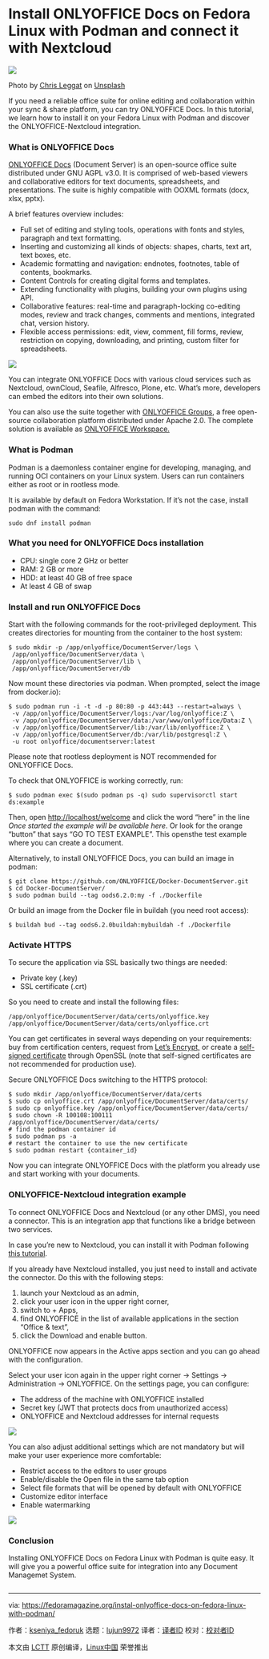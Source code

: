 [#]: subject: "Install ONLYOFFICE Docs on Fedora Linux with Podman and connect it with Nextcloud"
[#]: via: "https://fedoramagazine.org/instal-onlyoffice-docs-on-fedora-linux-with-podman/"
[#]: author: "kseniya_fedoruk https://fedoramagazine.org/author/kseniya_fedoruk/"
[#]: collector: "lujun9972"
[#]: translator: " "
[#]: reviewer: " "
[#]: publisher: " "
[#]: url: " "

Install ONLYOFFICE Docs on Fedora Linux with Podman and connect it with Nextcloud
======

![][1]

Photo by [Chris Leggat][2] on [Unsplash][3]

If you need a reliable office suite for online editing and collaboration within your sync &amp; share platform, you can try ONLYOFFICE Docs. In this tutorial, we learn how to install it on your Fedora Linux with Podman and discover the ONLYOFFICE-Nextcloud integration.

### What is ONLYOFFICE Docs

[ONLYOFFICE Docs][4] (Document Server) is an open-source office suite distributed under GNU AGPL v3.0. It is comprised of web-based viewers and collaborative editors for text documents, spreadsheets, and presentations. The suite is highly compatible with OOXML formats (docx, xlsx, pptx).

A brief features overview includes:

  * Full set of editing and styling tools, operations with fonts and styles, paragraph and text formatting.
  * Inserting and customizing all kinds of objects: shapes, charts, text art, text boxes, etc.
  * Academic formatting and navigation: endnotes, footnotes, table of contents, bookmarks.
  * Content Controls for creating digital forms and templates.
  * Extending functionality with plugins, building your own plugins using API.
  * Collaborative features: real-time and paragraph-locking co-editing modes, review and track changes, comments and mentions, integrated chat, version history.
  * Flexible access permissions: edit, view, comment, fill forms, review, restriction on copying, downloading, and printing, custom filter for spreadsheets.



![][5]

You can integrate ONLYOFFICE Docs with various cloud services such as Nextcloud, ownCloud, Seafile, Alfresco, Plone, etc. What’s more, developers can embed the editors into their own solutions. 

You can also use the suite together with [ONLYOFFICE Groups][6], a free open-source collaboration platform distributed under Apache 2.0. The complete solution is available as [ONLYOFFICE Workspace.][7]

### What is Podman

Podman is a daemonless container engine for developing, managing, and running OCI containers on your Linux system. Users can run containers either as root or in rootless mode. 

It is available by default on Fedora Workstation. If it’s not the case, install podman with the command:

```
sudo dnf install podman
```

### What you need for ONLYOFFICE Docs installation

  * CPU: single core 2 GHz or better
  * RAM: 2 GB or more
  * HDD: at least 40 GB of free space
  * At least 4 GB of swap



### Install and run ONLYOFFICE Docs

Start with the following commands for the root-privileged deployment. This creates directories for mounting from the container to the host system:

```
$ sudo mkdir -p /app/onlyoffice/DocumentServer/logs \
 /app/onlyoffice/DocumentServer/data \
 /app/onlyoffice/DocumentServer/lib \
 /app/onlyoffice/DocumentServer/db
```

Now mount these directories via podman. When prompted, select the image from docker.io):

```
$ sudo podman run -i -t -d -p 80:80 -p 443:443 --restart=always \
 -v /app/onlyoffice/DocumentServer/logs:/var/log/onlyoffice:Z \
 -v /app/onlyoffice/DocumentServer/data:/var/www/onlyoffice/Data:Z \
 -v /app/onlyoffice/DocumentServer/lib:/var/lib/onlyoffice:Z \
 -v /app/onlyoffice/DocumentServer/db:/var/lib/postgresql:Z \
 -u root onlyoffice/documentserver:latest
```

Please note that rootless deployment is NOT recommended for ONLYOFFICE Docs.

To check that ONLYOFFICE is working correctly, run:

```
$ sudo podman exec $(sudo podman ps -q) sudo supervisorctl start ds:example
```

Then, open <http://localhost/welcome> and click the word “here” in the line _Once started the example will be available here_. Or look for the orange “button” that says “GO TO TEST EXAMPLE”. This opensthe test example where you can create a document.

Alternatively, to install ONLYOFFICE Docs, you can build an image in podman:

```
$ git clone https://github.com/ONLYOFFICE/Docker-DocumentServer.git
$ cd Docker-DocumentServer/
$ sudo podman build --tag oods6.2.0:my -f ./Dockerfile
```

Or build an image from the Docker file in buildah (you need root access):

```
$ buildah bud --tag oods6.2.0buildah:mybuildah -f ./Dockerfile
```

### Activate HTTPS

To secure the application via SSL basically two things are needed:

  * Private key (.key)
  * SSL certificate (.crt)



So you need to create and install the following files:

```
/app/onlyoffice/DocumentServer/data/certs/onlyoffice.key
/app/onlyoffice/DocumentServer/data/certs/onlyoffice.crt
```

You can get certificates in several ways depending on your requirements: buy from certification centers, request from [Let’s Encrypt,][8] or create a [self-signed certificate][9] through OpenSSL (note that self-signed certificates are not recommended for production use).

Secure ONLYOFFICE Docs switching to the HTTPS protocol:

```
$ sudo mkdir /app/onlyoffice/DocumentServer/data/certs
$ sudo cp onlyoffice.crt /app/onlyoffice/DocumentServer/data/certs/
$ sudo cp onlyoffice.key /app/onlyoffice/DocumentServer/data/certs/
$ sudo chown -R 100108:100111 /app/onlyoffice/DocumentServer/data/certs/
# find the podman container id
$ sudo podman ps -a
# restart the container to use the new certificate
$ sudo podman restart {container_id}
```

Now you can integrate ONLYOFFICE Docs with the platform you already use and start working with your documents.

### ONLYOFFICE-Nextcloud integration example

To connect ONLYOFFICE Docs and Nextcloud (or any other DMS), you need a connector. This is an integration app that functions like a bridge between two services.  

In case you’re new to Nextcloud, you can install it with Podman following [this tutorial][10].   

If you already have Nextcloud installed, you just need to install and activate the connector. Do this with the following steps:

  1. launch your Nextcloud as an admin,
  2. click your user icon in the upper right corner,
  3. switch to + Apps,
  4. find ONLYOFFICE in the list of available applications in the section “Office &amp; text”,
  5. click the Download and enable button. 



ONLYOFFICE now appears in the Active apps section and you can go ahead with the configuration. 

Select your user icon again in the upper right corner -&gt; Settings -&gt; Administration -&gt; ONLYOFFICE. On the settings page, you can configure:

  * The address of the machine with ONLYOFFICE installed
  * Secret key (JWT that protects docs from unauthorized access)
  * ONLYOFFICE and Nextcloud addresses for internal requests



![][11]

You can also adjust additional settings which are not mandatory but will make your user experience more comfortable:

  * Restrict access to the editors to user groups
  * Enable/disable the Open file in the same tab option
  * Select file formats that will be opened by default with ONLYOFFICE
  * Customize editor interface
  * Enable watermarking



![][12]

### Conclusion

Installing ONLYOFFICE Docs on Fedora Linux with Podman is quite easy. It will give you a powerful office suite for integration into any Document Managemet System.
```

```


--------------------------------------------------------------------------------

via: https://fedoramagazine.org/instal-onlyoffice-docs-on-fedora-linux-with-podman/

作者：[kseniya_fedoruk][a]
选题：[lujun9972][b]
译者：[译者ID](https://github.com/译者ID)
校对：[校对者ID](https://github.com/校对者ID)

本文由 [LCTT](https://github.com/LCTT/TranslateProject) 原创编译，[Linux中国](https://linux.cn/) 荣誉推出

[a]: https://fedoramagazine.org/author/kseniya_fedoruk/
[b]: https://github.com/lujun9972
[1]: https://fedoramagazine.org/wp-content/uploads/2021/08/onlyoffice-podman-nextcloud-816x345.jpg
[2]: https://unsplash.com/@chris_legs?utm_source=unsplash&utm_medium=referral&utm_content=creditCopyText
[3]: https://unsplash.com/s/photos/sharing-writing?utm_source=unsplash&utm_medium=referral&utm_content=creditCopyText
[4]: https://www.onlyoffice.com/office-suite.aspx
[5]: https://fedoramagazine.org/wp-content/uploads/2021/07/ONLYOFFICE-Docs-dark-theme-1024x585.png
[6]: https://www.onlyoffice.com/collaboration-platform.aspx
[7]: https://www.onlyoffice.com/workspace.aspx
[8]: https://letsencrypt.org/
[9]: https://www.server-world.info/en/note?os=Fedora_31&p=ssl&f=1
[10]: https://fedoramagazine.org/nextcloud-20-on-fedora-linux-with-podman/
[11]: https://fedoramagazine.org/wp-content/uploads/2021/07/1-server-settings-1024x611.png
[12]: https://fedoramagazine.org/wp-content/uploads/2021/07/nc-settings-1-1024x574.png
